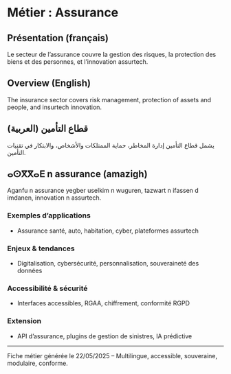 # Métier : Assurance

## Présentation (français)
Le secteur de l’assurance couvre la gestion des risques, la protection des biens et des personnes, et l’innovation assurtech.

## Overview (English)
The insurance sector covers risk management, protection of assets and people, and insurtech innovation.

## قطاع التأمين (العربية)
يشمل قطاع التأمين إدارة المخاطر، حماية الممتلكات والأشخاص، والابتكار في تقنيات التأمين.

## ⴰⵙⴳⴳⴰⴹ n assurance (amazigh)
Aganfu n assurance yegber uselkim n wuguren, tazwart n ifassen d imdanen, innovation n assurtech.

### Exemples d’applications
- Assurance santé, auto, habitation, cyber, plateformes assurtech

### Enjeux & tendances
- Digitalisation, cybersécurité, personnalisation, souveraineté des données

### Accessibilité & sécurité
- Interfaces accessibles, RGAA, chiffrement, conformité RGPD

### Extension
- API d’assurance, plugins de gestion de sinistres, IA prédictive

---
Fiche métier générée le 22/05/2025 – Multilingue, accessible, souveraine, modulaire, conforme.
